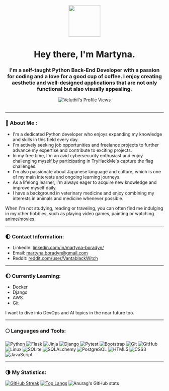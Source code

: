 <div id="header" align="center">
<img src="https://media.giphy.com/media/v1.Y2lkPTc5MGI3NjExZjYzMDU2OWM4MTA4ZmM1NGQ5Nzc1YzhlNTkwZDU4YzI1ZTgxZDIyZSZjdD1z/YYQ6sw8jt2HRxX4uVi/giphy.gif" width="100"/>
</div>

<div align="center">
<h1>Hey there, I'm Martyna.</h1>
  <h3>I'm a self-taught Python Back-End Developer with a passion for coding and a love for a good cup of coffee. I enjoy creating aesthetic and well-designed applications that are not only functional but also visually appealing.</h3>
<div align="center">
<img src="https://komarev.com/ghpvc/?username=Veluthil&style=flat-square&color=green" alt="Veluthil's Profile Views"/>
</div>
</div>
<br>

---
### :crescent_moon: About Me :
- I'm a dedicated Python developer who enjoys expanding my knowledge and skills in this field every day.
- I'm actively seeking job opportunities and freelance projects to further advance my expertise and contribute to exciting projects.
- In my free time, I'm an avid cybersecurity enthusiast and enjoy challenging myself by participating in TryHackMe's capture the flag challenges.
- I'm also passionate about Japanese language and culture, which is one of my main interests and ongoing learning journeys.
- As a lifelong learner, I'm always eager to acquire new knowledge and improve myself daily.
- I have a background in veterinary medicine and enjoy combining my interests in animals and medicine whenever possible.

When I'm not studying, reading or traveling, you can often find me indulging in my other hobbies, such as playing video games, painting or watching anime/movies.

---

### 🌓 Contact Information:
- LinkedIn: [linkedin.com/in/martyna-boradyn/](https://www.linkedin.com/in/martyna-boradyn/)
- Email: martyna.boradyn@gmail.com
- Reddit: [reddit.com/user/VantablackWitch](https://www.reddit.com/user/VantablackWitch)

---

### 🌔 Currently Learning:
- Docker
- Django
- AWS
- Git

I want to dive into DevOps and AI topics in the near future too.

---

### :full_moon: Languages and Tools:

  ![Python](https://img.shields.io/badge/-Python-black?style=flat-square&logo=Python)
  ![Flask](https://img.shields.io/badge/-Flask-black?style=flat-square&logo=Flask)
  ![Jinja](https://img.shields.io/badge/-Jinja-black?style=flat-square&logo=Jinja)
  ![Django](https://img.shields.io/badge/-Django-black?style=flat-square&logo=Django)
  ![Pytest](https://img.shields.io/badge/-Pytest-black?style=flat-square&logo=Pytest)
  ![Bootstrap](https://img.shields.io/badge/-Bootstrap-563D7C?style=flat-square&logo=bootstrap)
  ![Git](https://img.shields.io/badge/-Git-black?style=flat-square&logo=git)
  ![GitHub](https://img.shields.io/badge/-GitHub-181717?style=flat-square&logo=github)
  ![Linux](https://img.shields.io/badge/-Linux-black?style=flat-square&logo=Linux)
  ![SQLite](https://img.shields.io/badge/-SQLite-black?style=flat-square&logo=SQLite)
  ![SQLALchemy](https://img.shields.io/badge/-SQLAlchemy-black?style=flat-square&logo=SQLAlchemy)
  ![PostgreSQL](https://img.shields.io/badge/-PostgreSQL-black?style=flat-square&logo=PostgreSQL)
  ![HTML5](https://img.shields.io/badge/-HTML5-E34F26?style=flat-square&logo=html5&logoColor=white)
  ![CSS3](https://img.shields.io/badge/-CSS3-1572B6?style=flat-square&logo=css3)
  ![JavaScript](https://img.shields.io/badge/-JavaScript-black?style=flat-square&logo=javascript)

---

### 🌗 My Statistics:

[![GitHub Streak](http://github-readme-streak-stats.herokuapp.com?user=Veluthil&theme=tokyonight&background=000000)](https://git.io/streak-stats)
[![Top Langs](https://github-readme-stats.vercel.app/api/top-langs/?username=Veluthil&layout=compact&theme=tokyonight&bg_color=000000)](https://github.com/anuraghazra/github-readme-stats)
![Anurag's GitHub stats](https://github-readme-stats.vercel.app/api?username=Veluthil&show_icons=true&theme=tokyonight&bg_color=000000)


